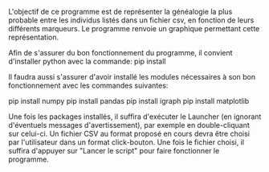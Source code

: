 L'objectif de ce programme est de représenter la généalogie la plus probable entre les individus listés dans un fichier csv,
en fonction de leurs différents marqueurs. Le programme renvoie un graphique permettant cette représentation. 

Afin de s'assurer du bon fonctionnement du programme, il convient d'installer python avec la commande:
pip install 

Il faudra aussi s'assurer d'avoir installé les modules nécessaires à son bon fonctionnement avec les commandes suivantes:

pip install numpy
pip install pandas
pip install igraph
pip install matplotlib

Une fois les packages installés, il suffira d'exécuter le Launcher (en ignorant d'éventuels messages d'avertissement),
par exemple en double-cliquant sur celui-ci. 
Un fichier CSV au format proposé en cours devra être choisi par l'utilisateur dans un format click-bouton.
Une fois le fichier choisi, il suffira d'appuyer sur "Lancer le script" pour faire fonctionner le programme.
